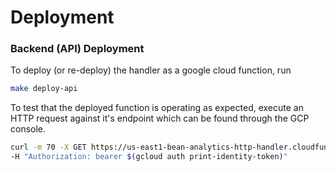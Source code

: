 # Deployment 

### Backend (API) Deployment 

To deploy (or re-deploy) the handler as a google cloud function, run 

```bash 
make deploy-api
```

To test that the deployed function is operating as expected, execute an HTTP request against it's endpoint 
which can be found through the GCP console.  

```bash 
curl -m 70 -X GET https://us-east1-bean-analytics-http-handler.cloudfunctions.net/bean_analytics_http_handler?data=silo \
-H "Authorization: bearer $(gcloud auth print-identity-token)"
```
